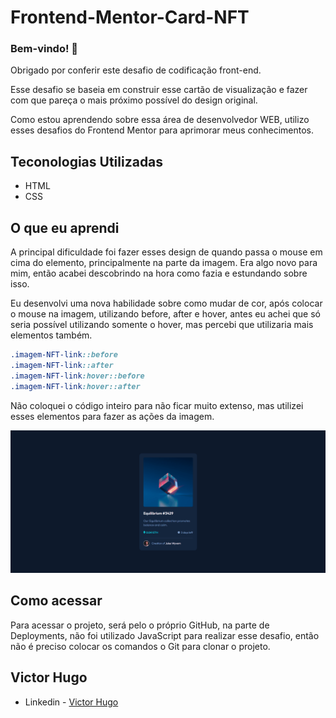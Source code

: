 # Frontend-Mentor-Card-NFT

### Bem-vindo! 👋
Obrigado por conferir este desafio de codificação front-end.

Esse desafio se baseia em construir esse cartão de visualização e fazer com que pareça o mais próximo possível do design original.

Como estou aprendendo sobre essa área de desenvolvedor WEB, utilizo esses desafios do Frontend Mentor para aprimorar meus conhecimentos.

## Teconologias Utilizadas
- HTML
- CSS

## O que eu aprendi
A principal dificuldade foi fazer esses design de quando passa o mouse em cima do elemento, principalmente na parte da imagem.
Era algo novo para mim, então acabei descobrindo na hora como fazia e estundando sobre isso.

Eu desenvolvi uma nova habilidade sobre como mudar de cor, após colocar o mouse na imagem, utilizando before, after e hover, antes eu achei que só seria possível utilizando somente o hover, mas percebi que utilizaria mais elementos também.

```css
.imagem-NFT-link::before 
.imagem-NFT-link::after
.imagem-NFT-link:hover::before
.imagem-NFT-link:hover::after
```
Não coloquei o código inteiro para não ficar muito extenso, mas utilizei esses elementos para fazer as ações da imagem.

<img src="./GIF-NFT.gif" alt="GIF do NFT">


## Como acessar
Para acessar o projeto, será pelo o próprio GitHub, na parte de Deployments, não foi utilizado JavaScript para realizar esse desafio, então não é preciso colocar os comandos o Git para clonar o projeto.

## Victor Hugo

- Linkedin - [Victor Hugo](https://www.linkedin.com/in/victor-hugo-de-lima-ribeiro-03944a22a/)

